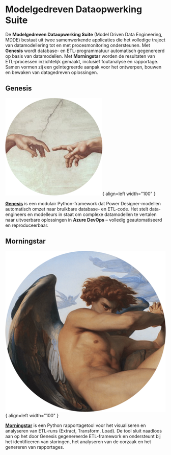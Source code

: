 # Modelgedreven Dataopwerking Suite

De **Modelgedreven Dataopwerking Suite** (Model Driven Data Engineering, MDDE) bestaat uit twee samenwerkende applicaties die het volledige traject van datamodellering tot en met procesmonitoring ondersteunen.
Met **Genesis** wordt database- en ETL-programmatuur automatisch gegenereerd op basis van datamodellen. Met **Morningstar** worden de resultaten van ETL-processen inzichtelijk gemaakt, inclusief foutanalyse en rapportage.
Samen vormen zij een geïntegreerde aanpak voor het ontwerpen, bouwen en bewaken van datagedreven oplossingen.

## Genesis

![Genesis](Genesis/images/logo.png){ align=left width="100" }

**[Genesis](Genesis/index.md)** is een modulair Python-framework dat Power Designer-modellen automatisch omzet naar bruikbare database- en ETL-code.
Het stelt data-engineers en modelleurs in staat om complexe datamodellen te vertalen naar uitvoerbare oplossingen in **Azure DevOps** – volledig geautomatiseerd en reproduceerbaar.

## Morningstar

![Morningstar](Morningstar/images/logo.png){ align=left width="100" }

**[Morningstar](Morningstar/index.md)** is een Python rapportagetool voor het visualiseren en analyseren van ETL-runs (Extract, Transform, Load).
De tool sluit naadloos aan op het door Genesis gegenereerde ETL-framework en ondersteunt bij het identificeren van storingen, het analyseren van de oorzaak en het genereren van rapportages.
